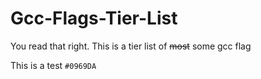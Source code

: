 # Gcc-Flags-Tier-List
You read that right. This is a tier list of ~~most~~ some gcc flag

This is a test `#0969DA`
